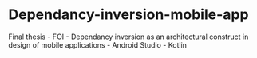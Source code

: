 # Dependancy-inversion-mobile-app
Final thesis - FOI - Dependancy inversion as an architectural construct in design of mobile applications - Android Studio - Kotlin
